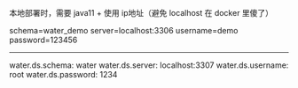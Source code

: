 本地部署时，需要 java11 + 使用 ip地址（避免 localhost 在 docker 里傻了）

schema=water_demo
server=localhost:3306
username=demo
password=123456

---

water.ds.schema: water
water.ds.server: localhost:3307
water.ds.username: root
water.ds.password: 1234